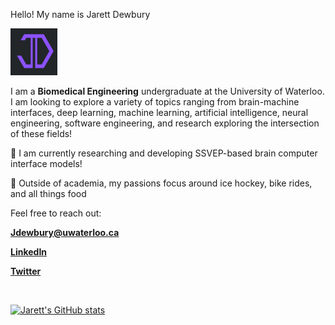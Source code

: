Hello! My name is Jarett Dewbury

<img src="Discord_logo.png" height=75px>

I am a **Biomedical Engineering** undergraduate at the University of Waterloo. 
I am looking to explore a variety of topics ranging from brain-machine interfaces, deep learning, machine learning, 
artificial intelligence, neural engineering, software engineering, and research exploring the intersection of these fields! 


🧠 I am currently researching and developing SSVEP-based brain computer interface models!


🏒 Outside of academia, my passions focus around ice hockey, bike rides, and all things food


Feel free to reach out:

[**Jdewbury@uwaterloo.ca**](mailto:jdewbury@uwaterloo.ca)

[**LinkedIn**](https://www.linkedin.com/in/jarett-dewbury/) 

[**Twitter**](https://twitter.com/JarettDewbury)

<br>

[![Jarett's GitHub stats](https://github-readme-stats.vercel.app/api?username=jdewbury&show_icons=true&count_private=true&title_color=8262FF&icon_color=8262FF&text_color=AFA9C7&bg_color=282d31)](https://github.com/jdewbury/github-readme-stats)

